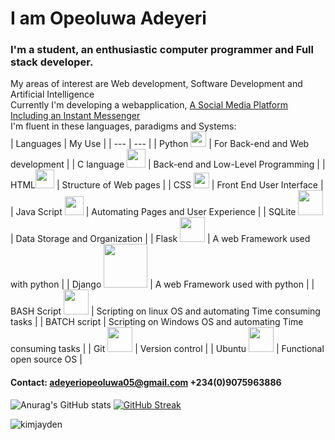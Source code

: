 # I am Opeoluwa Adeyeri
### I'm a student, an enthusiastic computer programmer and Full stack developer.<br>
My areas of interest are Web development, Software Development and Artificial Intelligence<br>
Currently I'm developing a webapplication, [A Social Media Platform Including an Instant Messenger](https://hardope.pythonanywhere.com "Click Chat")<br>
I'm fluent in these languages, paradigms and Systems:<br>
| Languages | My Use |
| --- | --- |
| Python <img src="https://user-images.githubusercontent.com/76790341/187140476-61664fc5-1562-48a3-a5a5-f2f6d8ac917f.png" width="25"> | For Back-end and Web development |
| C language <img src="https://user-images.githubusercontent.com/76790341/187141646-76dd8b84-1e63-4b5e-b61d-30040f2573cb.png" width="30"> | Back-end and Low-Level Programming |
| HTML<img src="https://user-images.githubusercontent.com/76790341/187141391-bfad1a42-3cc2-4edd-903b-6d362ee63fc2.png" width="30"> | Structure of Web pages |
| CSS <img src="https://user-images.githubusercontent.com/76790341/187142293-2280c369-2a56-4dcd-8547-df421d9421fe.png" width="25"> | Front End User Interface |
| Java Script <img src="https://user-images.githubusercontent.com/76790341/187142409-fa9b3fc9-8e08-4870-b4d9-a630a3505339.png" width="30"> | Automating Pages and User Experience |
| SQLite <img src="https://user-images.githubusercontent.com/76790341/187142691-cf4ccbbc-e49b-410f-880a-026e60e91c5f.jpg" width="40"> | Data Storage and Organization |
| Flask <img src="https://user-images.githubusercontent.com/76790341/187142840-1acfcea2-a215-4f56-b11e-216fc8aa885b.png" width="40"> | A web Framework used with python |
| Django <img src="https://user-images.githubusercontent.com/76790341/187143187-c352b47e-8e56-496c-9a8a-fc3b665c20fc.png" width="70"> | A web Framework used with python |
| BASH Script <img src="https://user-images.githubusercontent.com/76790341/190482427-414de214-10ea-4b75-9949-9d2e51c50b09.png" width="40"> | Scripting on linux OS and automating Time consuming tasks |
| BATCH script | Scripting on Windows OS and automating Time consuming tasks |
| Git <img src="https://user-images.githubusercontent.com/76790341/190482739-92322527-0bc0-4e1b-a38a-145ba2cbcff2.png" width="40"> | Version control |
| Ubuntu <img src="https://user-images.githubusercontent.com/76790341/190482899-5367a114-82bb-48e4-987e-d371df18d545.png" width="40"> | Functional open source  OS |

#### Contact: adeyeriopeoluwa05@gmail.com +234(0)9075963886
![Anurag's GitHub stats](https://github-readme-stats.vercel.app/api?username=hardope&show_icons=true&theme=light&count_private=true)
[![GitHub Streak](https://github-readme-streak-stats.herokuapp.com/?user=hardope)](https://git.io/streak-stats)
<p><img align="left" src="https://github-readme-stats.vercel.app/api/top-langs?username=hardope&show_icons=true&locale=en&layout=compact" alt="kimjayden" /></p>
